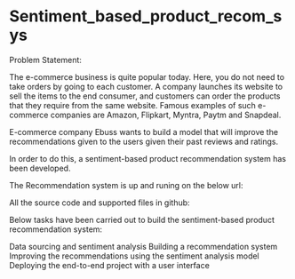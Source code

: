 # Sentiment_based_product_recom_sys

Problem Statement:

The e-commerce business is quite popular today. Here, you do not need to take orders by going to each customer. A company launches its website to sell the items to the end consumer, and customers can order the products that they require from the same website. Famous examples of such e-commerce companies are Amazon, Flipkart, Myntra, Paytm and Snapdeal.

E-commerce company Ebuss wants to build a model that will improve the recommendations given to the users given their past reviews and ratings.

In order to do this, a sentiment-based product recommendation system has been developed.

The Recommendation system is up and runing on the below url: 

All the source code and supported files in github: 

Below tasks have been carried out to build the sentiment-based product recommendation system:

Data sourcing and sentiment analysis Building a recommendation system Improving the recommendations using the sentiment analysis model Deploying the end-to-end project with a user interface
